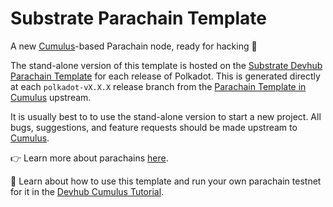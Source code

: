 # Substrate Parachain Template

A new [Cumulus](https://github.com/paritytech/cumulus/)-based Parachain node, ready for hacking 🚀


The stand-alone version of this template is hosted on the [Substrate Devhub Parachain Template](https://github.com/substrate-developer-hub/substrate-parachain-template/) for each release of Polkadot.
This is generated directly at each `polkadot-vX.X.X` release branch from the [Parachain Template in Cumulus](https://github.com/paritytech/cumulus/tree/master/parachain-template) upstream.

It is usually best to to use the stand-alone version to start a new project.
All bugs, suggestions, and feature requests should be made upstream to [Cumulus](https://github.com/paritytech/cumulus/tree/master/parachain-template).

👉 Learn more about parachains [here](https://wiki.polkadot.network/docs/learn-parachains).

🧙 Learn about how to use this template and run your own parachain testnet for it in the
[Devhub Cumulus Tutorial](https://docs.substrate.io/tutorials/connect-relay-and-parachains/).
